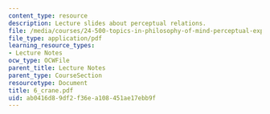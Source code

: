 ```yaml
---
content_type: resource
description: Lecture slides about perceptual relations.
file: /media/courses/24-500-topics-in-philosophy-of-mind-perceptual-experience-spring-2007/ab0416d89df2f36ea108451ae17ebb9f_6_crane.pdf
file_type: application/pdf
learning_resource_types:
- Lecture Notes
ocw_type: OCWFile
parent_title: Lecture Notes
parent_type: CourseSection
resourcetype: Document
title: 6_crane.pdf
uid: ab0416d8-9df2-f36e-a108-451ae17ebb9f
---
```

